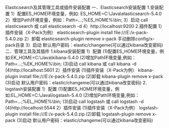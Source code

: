 Elasticsearch及其管理工具或插件安装配置
一．Elasticsearch安装配置
1.安装配置
1）配置ES_HOME环境变量，例如:  ES_HOME=C:\Java\elasticsearch-5.4.0
2）增加Path环境变量，例如：Path=...;%ES_HOME%\bin;
3）启动 call elasticsearch 或 call elasticsearch -d
4）http://localhost:9200
2.插件配置
1）插件安装（X-Pack为例）
elasticsearch-plugin install file:///E:/x-pack-5.4.0.zip
2）卸载
elasticsearch-plugin remove x-pack
手动删除config/x-pack目录
3）启动
默认用户密码：elastic/changeme(可以通过kibana改变密码)
二．管理工具及其插件
1.kibana安装配置
1）配置
(1)配置ES_HOME环境变量，例如:EK_HOME=C:\Java\kibana-5.4.0
(2)增加Path环境变量,例如：Path=...;%EK_HOME%\bin;
(3)启动 call kibana 或 call kibana -d
(4)http://localhost:5601
2）插件安装
(1)插件安装（X-Pack为例）
kibana-plugin install file:///E:/x-pack-5.4.0.zip
(2)卸载
kibana-plugin remove x-pack
(3)启动
默认用户密码：elastic/changeme(可以通过kibana改变密码)
2. logstash安装配置
1）配置
(1)配置ES_HOME环境变量，例如:EL_HOME=C:\Java\logstash-5.4.0
(2)增加Path环境变量,例如：Path=...;%EL_HOME%\bin;
(3)启动 call logstash 或 call logstash -d
(4)http://localhost:5544
2）插件安装
(1)插件安装（X-Pack为例）
logstash-plugin install file:///E:/x-pack-5.4.0.zip
(2)卸载
logstash-plugin remove x-pack
(3)启动
默认用户密码：elastic/changeme(可以通过kibana改变密码)

